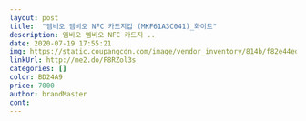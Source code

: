 ```yaml
---
layout: post 
title:  "엠비오 엠비오 NFC 카드지갑 (MKF61A3C041)_화이트" 
description: 엠비오 엠비오 NFC 카드지 ..
date: 2020-07-19 17:55:21 
img: https://static.coupangcdn.com/image/vendor_inventory/814b/f82e44ed1c53faf3c605f26b6d5df51cb629d2228c961d4e52e2bc28d0c1.jpg 
linkUrl: http://me2.do/F8RZol3s 
categories: [] 
color: BD24A9 
price: 7000 
author: brandMaster 
cont:  
---
```

 